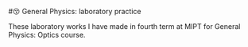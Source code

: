 #😚   General Physics: laboratory practice

These laboratory works I have made in fourth term at MIPT for General Physics: Optics course.

<!-- Repository contains eight projects and manuals in Russian, tex and data files for each. --> 